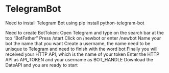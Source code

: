 # TelegramBot

Need to install Telegram Bot using 
pip install python-telegram-bot

Need to create BotToken:
Open Telegram and type on the search bar at the top “BotFather”
Press /start
Click on /newbot or enter /newbot
Name your bot the name that you want
Create a username, the name need to be unisque to Telegram and need to finish with the word bot
Finally you will received your HTTP API, which is the name of your token
Enter the HTTP API as API_TOKEN and your username as BOT_HANDLE
Download the DateAPI and you are ready to start








